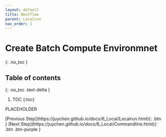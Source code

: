 ```yaml
---
layout: default
title: Nextflow
parent: Localrun
nav_order: 1
---
```


# Create Batch Compute Environmnet
{: .no_toc }

## Table of contents
{: .no_toc .text-delta }

1. TOC
{:toc}

PLACEHOLDER

<div class="code-example" markdown="1">
[Previous Step](https://juychen.github.io/docs/6_Local/Localrun.html){: .btn }
[Next Step](https://juychen.github.io/docs/6_Local/Commandline.html){: .btn .btn-purple }
</div>